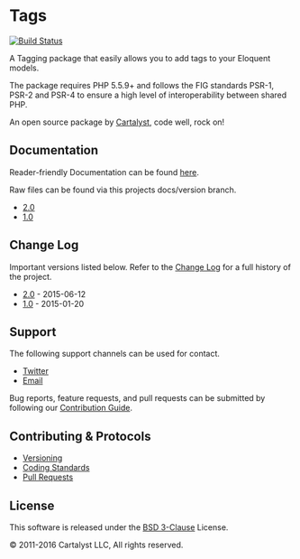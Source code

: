 # Tags

[![Build Status](https://travis-ci.org/cartalyst/tags.svg?branch=2.0)](https://travis-ci.org/cartalyst/tags)

A Tagging package that easily allows you to add tags to your Eloquent models.

The package requires PHP 5.5.9+ and follows the FIG standards PSR-1, PSR-2 and PSR-4 to ensure a high level of interoperability between shared PHP.

An open source package by [Cartalyst](https://cartalyst.com), code well, rock on!

## Documentation

Reader-friendly Documentation can be found [here](https://cartalyst.com/manual/tags/2.0).

Raw files can be found via this projects docs/version branch.

- [2.0](https://github.com/cartalyst/tags/tree/docs/2.0)
- [1.0](https://github.com/cartalyst/tags/tree/docs/1.0)

## Change Log

Important versions listed below. Refer to the [Change Log](CHANGELOG.md) for a full history of the project.

- [2.0](CHANGELOG.md) - 2015-06-12
- [1.0](CHANGELOG.md) - 2015-01-20

## Support

The following support channels can be used for contact.

- [Twitter](https://twitter.com/cartalyst)
- [Email](mailto:help@cartalyst.com)

Bug reports, feature requests, and pull requests can be submitted by following our [Contribution Guide](CONTRIBUTING.md).

## Contributing & Protocols

- [Versioning](CONTRIBUTING.md#versioning)
- [Coding Standards](CONTRIBUTING.md#coding-standards)
- [Pull Requests](CONTRIBUTING.md#pull-requests)

## License

This software is released under the [BSD 3-Clause](LICENSE) License.

© 2011-2016 Cartalyst LLC, All rights reserved.
